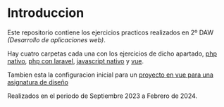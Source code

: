 # Introduccion 

Este repositorio contiene los ejercicios practicos realizados en 2º DAW *(Desarrollo de aplicaciones web)*.

Hay cuatro carpetas cada una con los ejercicios de dicho apartado, [php nativo](PHP%20Nativo/readme.md), [php con laravel](Laravel/readme.md), [javascript nativo](Javascript%20Nativo/readme.md) y [vue](Vue/readme.md).

Tambien esta  la configuracion inicial para un [proyecto en vue para una asignatura de diseño](Dor/README.md)

Realizados en el periodo de Septiembre 2023 a Febrero de 2024. 